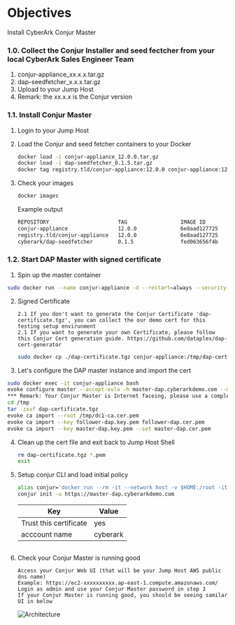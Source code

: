 # Objectives
Install CyberArk Conjur Master

### 1.0. Collect the Conjur Installer and seed fectcher from your local CyberArk Sales Engineer Team
1. conjur-appliance_xx.x.x.tar.gz
2. dap-seedfetcher_x.x.x.tar.gz
3. Upload to your Jump Host
4. Remark: the xx.x.x is the Conjur version
   
### 1.1. Install Conjur Master

1. Login to your Jump Host
2. Load the Conjur and seed fetcher containers to your Docker
   ```bash
   docker load -i conjur-appliance_12.0.0.tar.gz
   docker load -i dap-seedfetcher_0.1.5.tar.gz
   docker tag registry.tld/conjur-appliance:12.0.0 conjur-appliance:12.0.0
   ```
3. Check your images
   ```bash
   docker images
   ```
   
   Example output
   ```bash
   REPOSITORY                      TAG                 IMAGE ID            CREATED             SIZE
   conjur-appliance                12.0.0              6e8aad127725        2 months ago        1.19GB
   registry.tld/conjur-appliance   12.0.0              6e8aad127725        2 months ago        1.19GB
   cyberark/dap-seedfetcher        0.1.5               fed063656f4b        8 months ago        30MB
   ```
### 1.2. Start DAP Master with signed certificate

1. Spin up the master container
```bash
sudo docker run --name conjur-appliance -d --restart=always --security-opt seccomp:unconfined -p "443:443" -p "636:636" -p "5432:5432" -p "1999:1999" conjur-appliance:12.0.0
```

2. Signed Certificate
   ```
   2.1 If you don't want to generate the Conjur Certificate 'dap-certificate.tgz', you can collect the our demo cert for this testing setup envirunment
   2.1 If you want to generate your own Certificate, please follow this Conjur Cert generation guide. https://github.com/dataplex/dap-cert-generator
   ```
   
   ```bash
   sudo docker cp ./dap-certificate.tgz conjur-appliance:/tmp/dap-certificate.tgz
   ```

3.	Let's configure the DAP master instance and import the cert
   ```bash
   sudo docker exec -it conjur-appliance bash
   evoke configure master --accept-eula -h master-dap.cyberarkdemo.com --master-altnames "master-dap.cyberarkdemo.com" -p <your design password> cyberark
   *** Remark: Your Conjur Master is Internet faceing, please use a complex enough password for the Conjur Master <your design password>
   cd /tmp
   tar -zxvf dap-certificate.tgz
   evoke ca import --root /tmp/dc1-ca.cer.pem
   evoke ca import --key follower-dap.key.pem follower-dap.cer.pem
   evoke ca import --key master-dap.key.pem --set master-dap.cer.pem
   ```

4. Clean up the cert file and exit back to Jump Host Shell
   ```bash
   rm dap-certificate.tgz *.pem
   exit
   ```

5. Setup conjur CLI and load initial policy

   ```bash
   alias conjur='docker run --rm -it --network host -v $HOME:/root -it cyberark/conjur-cli:5'
   conjur init -u https://master-dap.cyberarkdemo.com
   ```
   Key|Value
   ---|-----
   Trust this certificate|yes
   acccount name|cyberark
   ```
   
6. Check your Conjur Master is running good
   ```
   Access your Conjur Web UI (that will be your Jump Host AWS public dns name)
   Example: https://ec2-xxxxxxxxxx.ap-east-1.compute.amazonaws.com/
   Login as admin and use your Conjur Master password in step 3
   If your Conjur Master is running good, you should be seeing samilar UI in below
   ```
   ![Architecture](https://github.com/ivanckleecity/CyberArk-DAP-EKS-Lap-2021/blob/main/images/architecture_eks.JPG)

